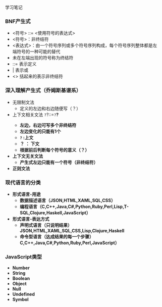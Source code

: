 学习笔记
### BNF产生式
- <符号> ::= <使用符号的表达式>
- <符号>：非终结符
- <表达式>：由一个符号序列或多个符号序列构成，每个符号序列整体都是左端符号的一种可能的替代
- 未在左端出现的符号称为终结符
- ::=  表示定义
- |    表示或
- <>   括起来的表示非终结符

### 深入理解产生式（乔姆斯基谱系）
- 无限制文法
  - 定义的左边和右边随便写（？）
- 上下文相关文法 `?`<A>?::=`?`<B>?
  - 左边，右边可写多个非终结符
  - 左边变化的只能有1个
  - `?` :上文
  - ？ ： 下文
  - 根据前后判断每个符号的意义（？）
- 上下文无关文法
  - 产生式左边只能有一个符号（非终结符）
- 正则文法

### 现代语言的分类
- 形式语言-用途
  - 数据描述语言（JSON,HTML,XAML,SQL,CSS）
  - 编程语言（C,C++,Java,C#,Python,Ruby,Perl,Lisp,T-SQL,Clojure,Haskell,JavaScript）
- 形式语言-表达方式
  - 声明式语言（只说明结果）JSON,HTML,XAML,SQL,CSS,Lisp,Clojure,Haskell
  - 命令型语言（达成结果的每一个步骤）C,C++,Java,C#,Python,Ruby,Perl,JavaScript）

### JavaScript类型
- Number
- String
- Boolean
- Object
- Null
- Undefined
- Symbol